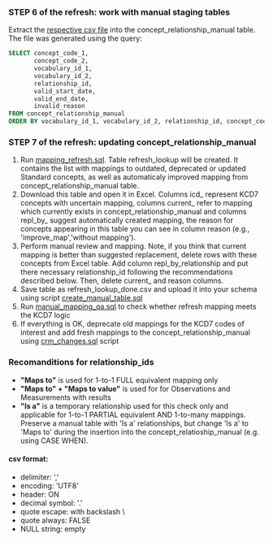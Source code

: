### STEP 6 of the refresh: work with manual staging tables

Extract the [respective csv file](https://drive.google.com/file/d/1aveUOpzJWEDo0G5JRDzWWmnKoZ12bCCn/view?usp=sharing) into the concept_relationship_manual table. The file was generated using the query:
```sql
SELECT concept_code_1,
       concept_code_2,
       vocabulary_id_1,
       vocabulary_id_2,
       relationship_id,
       valid_start_date,
       valid_end_date,
       invalid_reason
FROM concept_relationship_manual
ORDER BY vocabulary_id_1, vocabulary_id_2, relationship_id, concept_code_1, concept_code_2, invalid_reason, valid_start_date, valid_end_date;
```

### STEP 7 of the refresh: updating concept_relationship_manual

1. Run [mapping_refresh.sql](https://github.com/OHDSI/Vocabulary-v5.0/blob/kcd7-documentation/KCD7/manual_work/mapping_refresh.sql). Table refresh_lookup will be created. It contains the list with mappings to outdated, deprecated or updated Standard concepts, as well as automaticaly improved mapping from concept_relationship_manual table. 
2. Download this table and open it in Excel. Columns icd_ represent KCD7 concepts with uncertain mapping, columns current_ refer to mapping which currently exists in concept_relationship_manual and columns repl_by_ suggest automatically created mapping, the reason for concepts appearing in this table you can see in column reason (e.g., 'improve_map','without mapping').
3. Perform manual review and mapping. Note, if you think that current mapping is better than suggested replacement, delete rows with these concepts from Excel table. Add column repl_by_relationship and put there necessary relationship_id following the recommendations described below. Then, delete current_ and reason columns.
4. Save table as refresh_lookup_done.csv and upload it into your schema using script [create_manual_table.sql](https://github.com/OHDSI/Vocabulary-v5.0/blob/kcd7-documentation/KCD7/manual_work/create_manual_table.sql)
5. Run [manual_mapping_qa.sql](https://github.com/OHDSI/Vocabulary-v5.0/blob/kcd7-documentation/KCD7/manual_work/manual_mapping_qa.sql) to check whether refresh mapping meets the KCD7 logic
6. If everything is OK, deprecate old mappings for the KCD7 codes of interest and add fresh mappings to the concept_relationship_manual using [crm_changes.sql](https://github.com/OHDSI/Vocabulary-v5.0/blob/kcd7-documentation/KCD7/manual_work/crm_changes.sql) script

### Recomanditions for relationship_ids
  * **"Maps to"** is used for 1-to-1 FULL equivalent mapping only
  * **"Maps to" + "Maps to value"** is used for for Observations and Measurements with results
  * **"Is a"** is a temporary relationship used for this check only and applicable for 1-to-1 PARTIAL equivalent AND 1-to-many mappings.
Preserve a manual table with 'Is a' relationships, but change 'Is a' to 'Maps to' during the insertion into the concept_relatioship_manual (e.g. using CASE WHEN).

#### csv format:
- delimiter: ','
- encoding: 'UTF8'
- header: ON
- decimal symbol: '.'
- quote escape: with backslash \
- quote always: FALSE
- NULL string: empty
